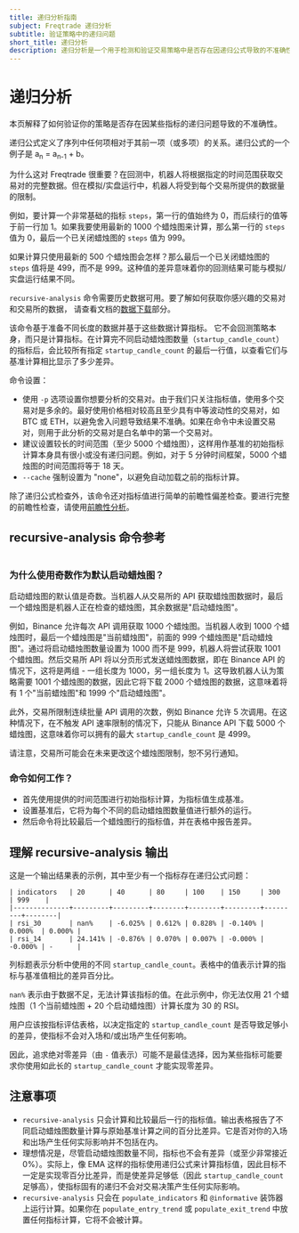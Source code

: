 ```yaml
---
title: 递归分析指南
subject: Freqtrade 递归分析
subtitle: 验证策略中的递归问题
short_title: 递归分析
description: 递归分析是一个用于检测和验证交易策略中是否存在因递归公式导致的不准确性的工具。本文档详细介绍了如何使用该工具来确保策略的有效性。
---
```


# 递归分析

本页解释了如何验证你的策略是否存在因某些指标的递归问题导致的不准确性。

递归公式定义了序列中任何项相对于其前一项（或多项）的关系。递归公式的一个例子是 a<sub>n</sub> = a<sub>n-1</sub> + b。

为什么这对 Freqtrade 很重要？在回测中，机器人将根据指定的时间范围获取交易对的完整数据。但在模拟/实盘运行中，机器人将受到每个交易所提供的数据量的限制。

例如，要计算一个非常基础的指标 `steps`，第一行的值始终为 0，而后续行的值等于前一行加 1。如果我要使用最新的 1000 个蜡烛图来计算，那么第一行的 `steps` 值为 0，最后一个已关闭蜡烛图的 `steps` 值为 999。

如果计算只使用最新的 500 个蜡烛图会怎样？那么最后一个已关闭蜡烛图的 `steps` 值将是 499，而不是 999。这种值的差异意味着你的回测结果可能与模拟/实盘运行结果不同。

`recursive-analysis` 命令需要历史数据可用。要了解如何获取你感兴趣的交易对和交易所的数据，
请查看文档的[数据下载](data-download.md)部分。

该命令基于准备不同长度的数据并基于这些数据计算指标。
它不会回测策略本身，而只是计算指标。在计算完不同启动蜡烛图数量（`startup_candle_count`）的指标后，会比较所有指定 `startup_candle_count` 的最后一行值，以查看它们与基准计算相比显示了多少差异。

命令设置：

- 使用 `-p` 选项设置你想要分析的交易对。由于我们只关注指标值，使用多个交易对是多余的。最好使用价格相对较高且至少具有中等波动性的交易对，如 BTC 或 ETH，以避免舍入问题导致结果不准确。如果在命令中未设置交易对，则用于此分析的交易对是白名单中的第一个交易对。
- 建议设置较长的时间范围（至少 5000 个蜡烛图），这样用作基准的初始指标计算本身具有很小或没有递归问题。例如，对于 5 分钟时间框架，5000 个蜡烛图的时间范围将等于 18 天。
- `--cache` 强制设置为 "none"，以避免自动加载之前的指标计算。

除了递归公式检查外，该命令还对指标值进行简单的前瞻性偏差检查。要进行完整的前瞻性检查，请使用[前瞻性分析](lookahead-analysis.md)。

## recursive-analysis 命令参考

```{include} commands/recursive-analysis.md
```

### 为什么使用奇数作为默认启动蜡烛图？

启动蜡烛图的默认值是奇数。当机器人从交易所的 API 获取蜡烛图数据时，最后一个蜡烛图是机器人正在检查的蜡烛图，其余数据是"启动蜡烛图"。

例如，Binance 允许每次 API 调用获取 1000 个蜡烛图。当机器人收到 1000 个蜡烛图时，最后一个蜡烛图是"当前蜡烛图"，前面的 999 个蜡烛图是"启动蜡烛图"。通过将启动蜡烛图数量设置为 1000 而不是 999，机器人将尝试获取 1001 个蜡烛图。然后交易所 API 将以分页形式发送蜡烛图数据，即在 Binance API 的情况下，这将是两组 - 一组长度为 1000，另一组长度为 1。这导致机器人认为策略需要 1001 个蜡烛图的数据，因此它将下载 2000 个蜡烛图的数据，这意味着将有 1 个"当前蜡烛图"和 1999 个"启动蜡烛图"。

此外，交易所限制连续批量 API 调用的次数，例如 Binance 允许 5 次调用。在这种情况下，在不触发 API 速率限制的情况下，只能从 Binance API 下载 5000 个蜡烛图，这意味着你可以拥有的最大 `startup_candle_count` 是 4999。

请注意，交易所可能会在未来更改这个蜡烛图限制，恕不另行通知。

### 命令如何工作？

- 首先使用提供的时间范围进行初始指标计算，为指标值生成基准。
- 设置基准后，它将为每个不同的启动蜡烛图数量值进行额外的运行。
- 然后命令将比较最后一个蜡烛图行的指标值，并在表格中报告差异。

## 理解 recursive-analysis 输出

这是一个输出结果表的示例，其中至少有一个指标存在递归公式问题：

```
| indicators   | 20      | 40      | 80     | 100    | 150     | 300     | 999    |
|--------------+---------+---------+--------+--------+---------+---------+--------|
| rsi_30       | nan%    | -6.025% | 0.612% | 0.828% | -0.140% | 0.000%  | 0.000% |
| rsi_14       | 24.141% | -0.876% | 0.070% | 0.007% | -0.000% | -0.000% | -      |
```

列标题表示分析中使用的不同 `startup_candle_count`。表格中的值表示计算的指标与基准值相比的差异百分比。

`nan%` 表示由于数据不足，无法计算该指标的值。在此示例中，你无法仅用 21 个蜡烛图（1 个当前蜡烛图 + 20 个启动蜡烛图）计算长度为 30 的 RSI。

用户应该按指标评估表格，以决定指定的 `startup_candle_count` 是否导致足够小的差异，使指标不会对入场和/或出场产生任何影响。

因此，追求绝对零差异（由 `-` 值表示）可能不是最佳选择，因为某些指标可能要求你使用如此长的 `startup_candle_count` 才能实现零差异。

## 注意事项

- `recursive-analysis` 只会计算和比较最后一行的指标值。输出表格报告了不同启动蜡烛图数量计算与原始基准计算之间的百分比差异。它是否对你的入场和出场产生任何实际影响并不包括在内。
- 理想情况是，尽管启动蜡烛图数量不同，指标也不会有差异（或至少非常接近 0%）。实际上，像 EMA 这样的指标使用递归公式来计算指标值，因此目标不一定是实现零百分比差异，而是使差异足够低（因此 `startup_candle_count` 足够高），使指标固有的递归不会对交易决策产生任何实际影响。
- `recursive-analysis` 只会在 `populate_indicators` 和 `@informative` 装饰器上运行计算。如果你在 `populate_entry_trend` 或 `populate_exit_trend` 中放置任何指标计算，它将不会被计算。
